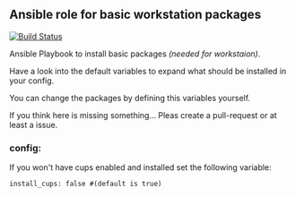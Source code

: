  Ansible role for basic workstation packages
-----------------------------------------------
[![Build Status](https://travis-ci.org/chaos-bodensee/role_install_workstaton_packages.svg?branch=master)](https://travis-ci.org/chaos-bodensee/role_install_workstaton_packages)

Ansible Playbook to install basic packages *(needed for workstaion)*.

Have a look into the default variables to expand what should be installed in your config.

You can change the packages by defining this variables yourself.

If you think here is missing something... Pleas create a pull-request or at least a issue.

### config:
If you won't have cups enabled and installed set the following variable:
```
install_cups: false #(default is true)
```

